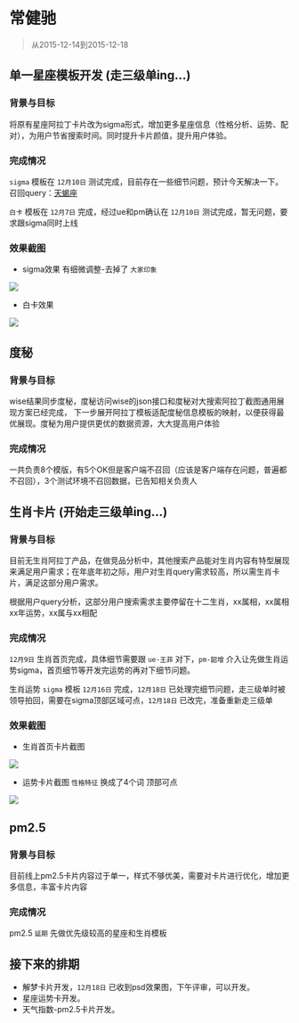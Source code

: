 # 常健驰

> 从2015-12-14到2015-12-18

## 单一星座模板开发 (走三级单ing...)

### 背景与目标

将原有星座阿拉丁卡片改为sigma形式，增加更多星座信息（性格分析、运势、配对），为用户节省搜索时间。同时提升卡片颜值，提升用户体验。

### 完成情况

`sigma` 模板在 `12月10日` 测试完成，目前存在一些细节问题，预计今天解决一下。 召回query：[天蝎座](http://cp01-ala-fe-6.epc.baidu.com:8003/s?word=%E5%A4%A9%E8%9D%8E%E5%BA%A7&sa=thr_2&ts=7779781&t_kt=0&rsv_pq=3548759859387839879&ss=101&rsv_sug4=4281&inputT=3372&oq=1990%E5%B9%B4%E5%B1%9E%E9%A9%AC2016%E5%B9%B4%E8%BF%90%E5%8A%BF)

`白卡` 模板在 `12月7日` 完成，经过ue和pm确认在 `12月10日` 测试完成，暂无问题，要求跟sigma同时上线

### 效果截图

* sigma效果 有细微调整-去掉了 `大家印象`

![](img/v_changjianchi/xingzuo.png)

* 白卡效果

![](img/v_changjianchi/bk.png)

## 度秘

### 背景与目标

wise结果同步度秘，度秘访问wise的json接口和度秘对大搜索阿拉丁截图通用展现方案已经完成，
下一步展开阿拉丁模板适配度秘信息模板的映射，以便获得最优展现。度秘为用户提供更优的数据资源，大大提高用户体验

### 完成情况

一共负责8个模版，有5个OK但是客户端不召回（应该是客户端存在问题，普遍都不召回），3个测试环境不召回数据，已告知相关负责人

## 生肖卡片 (开始走三级单ing...)

### 背景与目标

目前无生肖阿拉丁产品，在做竞品分析中，其他搜索产品能对生肖内容有特型展现来满足用户需求；在年底年初之际，用户对生肖query需求较高，所以需生肖卡片，满足这部分用户需求。

根据用户query分析，这部分用户搜索需求主要停留在十二生肖，xx属相，xx属相xx年运势，xx属与xx相配

### 完成情况

`12月9日` 生肖首页完成，具体细节需要跟 `ue-王菲` 对下，`pm-韶增` 介入让先做生肖运势sigma，首页细节等开发完运势的再对下细节问题。

生肖运势 `sigma` 模板 `12月16日` 完成，`12月18日` 已处理完细节问题，走三级单时被领导拍回，需要在sigma顶部区域可点，`12月18日` 已改完，准备重新走三级单

### 效果截图

* 生肖首页卡片截图

![](img/v_changjianchi/sx.png)

* 运势卡片截图 `性格特征` 换成了4个词 顶部可点

![](img/v_changjianchi/shengxiao.png)

## pm2.5

### 背景与目标

目前线上pm2.5卡片内容过于单一，样式不够优美，需要对卡片进行优化，增加更多信息，丰富卡片内容

### 完成情况

pm2.5 `延期` 先做优先级较高的星座和生肖模板

## 接下来的排期

* 解梦卡片开发，`12月18日` 已收到psd效果图，下午评审，可以开发。
* 星座运势卡开发。
* 天气指数-pm2.5卡片开发。
